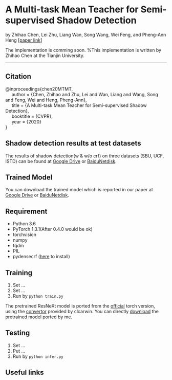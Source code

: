 # A Multi-task Mean Teacher for Semi-supervised Shadow Detection

by Zhihao Chen, Lei Zhu, Liang Wan, Song Wang, Wei Feng, and Pheng-Ann Heng [[paper link]()]

The implementation is comming soon.
%This implementation is written by Zhihao Chen at the Tianjin University.

***

## Citation
@inproceedings{chen20MTMT,   
&nbsp;&nbsp;&nbsp;&nbsp;  author = {Chen, Zhihao and Zhu, Lei and Wan, Liang and Wang, Song and Feng, Wei and Heng, Pheng-Ann},    
&nbsp;&nbsp;&nbsp;&nbsp;  title = {A Multi-task Mean Teacher for Semi-supervised Shadow Detection},    
&nbsp;&nbsp;&nbsp;&nbsp;  booktitle = {CVPR},    
&nbsp;&nbsp;&nbsp;&nbsp;  year  = {2020}    
}

## Shadow detection results at test datasets
The results of shadow detection(w & w/o crf) on three datasets (SBU, UCF, ISTD) can be found 
at [Google Drive]() or [BaiduNetdisk]().

## Trained Model
You can download the trained model which is reported in our paper at 
[Google Drive]() or [BaiduNetdisk]().

## Requirement
* Python 3.6
* PyTorch 1.3.1(After 0.4.0 would be ok)
* torchvision
* numpy
* tqdm
* PIL
* pydensecrf ([here](https://github.com/Andrew-Qibin/dss_crf) to install)

## Training
1. Set ...
2. Set ...
3. Run by ```python train.py```

The pretrained ResNeXt model is ported from the [official](https://github.com/facebookresearch/ResNeXt) torch version,
using the [convertor](https://github.com/clcarwin/convert_torch_to_pytorch) provided by clcarwin. 
You can directly [download](https://drive.google.com/open?id=1dnH-IHwmu9xFPlyndqI6MfF4LvH6JKNQ) the pretrained model ported by me.

## Testing
1. Set ...
2. Put ...
2. Run by ```python infer.py```

## Useful links
